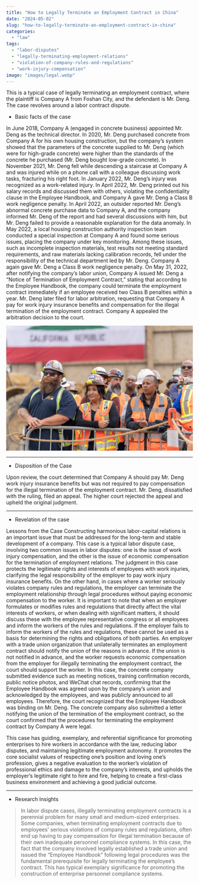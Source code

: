 ```yaml
---
title: "How to Legally Terminate an Employment Contract in China"
date: "2024-05-02"
slug: "how-to-legally-terminate-an-employment-contract-in-china"
categories: 
  - "law"
tags: 
  - "labor-disputes"
  - "legally-terminating-employment-relations"
  - "violation-of-company-rules-and-regulations"
  - "work-injury-compensation"
image: "images/legal.webp"
---
```


This is a typical case of legally terminating an employment contract, where the plaintiff is Company A from Foshan City, and the defendant is Mr. Deng. The case revolves around a labor contract dispute.

- Basic facts of the case

In June 2018, Company A (engaged in concrete business) appointed Mr. Deng as the technical director. In 2020, Mr. Deng purchased concrete from Company A for his own housing construction, but the company’s system showed that the parameters of the concrete supplied to Mr. Deng (which were for high-grade concrete) were higher than the standards of the concrete he purchased (Mr. Deng bought low-grade concrete). In November 2021, Mr. Deng fell while descending a staircase at Company A and was injured while on a phone call with a colleague discussing work tasks, fracturing his right foot. In January 2022, Mr. Deng’s injury was recognized as a work-related injury. In April 2022, Mr. Deng printed out his salary records and discussed them with others, violating the confidentiality clause in the Employee Handbook, and Company A gave Mr. Deng a Class B work negligence penalty. In April 2022, an outsider reported Mr. Deng’s abnormal concrete purchase data to Company A, and the company informed Mr. Deng of the report and had several discussions with him, but Mr. Deng failed to provide a reasonable explanation for the data anomaly. In May 2022, a local housing construction authority inspection team conducted a special inspection at Company A and found some serious issues, placing the company under key monitoring. Among these issues, such as incomplete inspection materials, test results not meeting standard requirements, and raw materials lacking calibration records, fell under the responsibility of the technical department led by Mr. Deng. Company A again gave Mr. Deng a Class B work negligence penalty. On May 31, 2022, after notifying the company’s labor union, Company A issued Mr. Deng a “Notice of Termination of Employment Contract,” stating that according to the Employee Handbook, the company could terminate the employment contract immediately if an employee received two Class B penalties within a year. Mr. Deng later filed for labor arbitration, requesting that Company A pay for work injury insurance benefits and compensation for the illegal termination of the employment contract. Company A appealed the arbitration decision to the court.

![](images/legal.webp)

* * *

- Disposition of the Case

Upon review, the court determined that Company A should pay Mr. Deng work injury insurance benefits but was not required to pay compensation for the illegal termination of the employment contract. Mr. Deng, dissatisfied with the ruling, filed an appeal. The higher court rejected the appeal and upheld the original judgment.

* * *

- Revelation of the case

Lessons from the Case Constructing harmonious labor-capital relations is an important issue that must be addressed for the long-term and stable development of a company. This case is a typical labor dispute case, involving two common issues in labor disputes: one is the issue of work injury compensation, and the other is the issue of economic compensation for the termination of employment relations. The judgment in this case protects the legitimate rights and interests of employees with work injuries, clarifying the legal responsibility of the employer to pay work injury insurance benefits. On the other hand, in cases where a worker seriously violates company rules and regulations, the employer can terminate the employment relationship through legal procedures without paying economic compensation to the worker. It is important to note that when an employer formulates or modifies rules and regulations that directly affect the vital interests of workers, or when dealing with significant matters, it should discuss these with the employee representative congress or all employees and inform the workers of the rules and regulations. If the employer fails to inform the workers of the rules and regulations, these cannot be used as a basis for determining the rights and obligations of both parties. An employer with a trade union organization that unilaterally terminates an employment contract should notify the union of the reasons in advance. If the union is not notified in advance, and the worker requests economic compensation from the employer for illegally terminating the employment contract, the court should support the worker. In this case, the concrete company submitted evidence such as meeting notices, training confirmation records, public notice photos, and WeChat chat records, confirming that the Employee Handbook was agreed upon by the company’s union and acknowledged by the employees, and was publicly announced to all employees. Therefore, the court recognized that the Employee Handbook was binding on Mr. Deng. The concrete company also submitted a letter notifying the union of the termination of the employment contract, so the court confirmed that the procedures for terminating the employment contract by Company A were legal.

This case has guiding, exemplary, and referential significance for promoting enterprises to hire workers in accordance with the law, reducing labor disputes, and maintaining legitimate employment autonomy. It promotes the core socialist values of respecting one’s position and loving one’s profession, gives a negative evaluation to the worker’s violation of professional ethics and damage to the company’s interests, and upholds the employer’s legitimate right to hire and fire, helping to create a first-class business environment and achieving a good judicial outcome.

* * *

- Research Insights

> In labor dispute cases, illegally terminating employment contracts is a perennial problem for many small and medium-sized enterprises. Some companies, when terminating employment contracts due to employees’ serious violations of company rules and regulations, often end up having to pay compensation for illegal termination because of their own inadequate personnel compliance systems. In this case, the fact that the company involved legally established a trade union and issued the “Employee Handbook” following legal procedures was the fundamental prerequisite for legally terminating the employee’s contract. This has typical exemplary significance for promoting the construction of enterprise personnel compliance systems.
